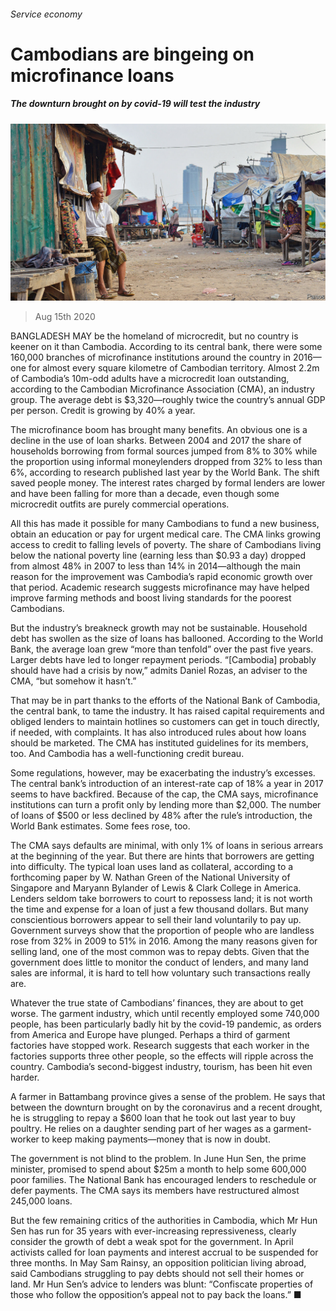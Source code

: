 ###### Service economy

# Cambodians are bingeing on microfinance loans 

##### The downturn brought on by covid-19 will test the industry 

![image](images/20200815_ASP001_0.jpg) 

> Aug 15th 2020 

BANGLADESH MAY be the homeland of microcredit, but no country is keener on it than Cambodia. According to its central bank, there were some 160,000 branches of microfinance institutions around the country in 2016—one for almost every square kilometre of Cambodian territory. Almost 2.2m of Cambodia’s 10m-odd adults have a microcredit loan outstanding, according to the Cambodian Microfinance Association (CMA), an industry group. The average debt is $3,320—roughly twice the country’s annual GDP per person. Credit is growing by 40% a year.

The microfinance boom has brought many benefits. An obvious one is a decline in the use of loan sharks. Between 2004 and 2017 the share of households borrowing from formal sources jumped from 8% to 30% while the proportion using informal moneylenders dropped from 32% to less than 6%, according to research published last year by the World Bank. The shift saved people money. The interest rates charged by formal lenders are lower and have been falling for more than a decade, even though some microcredit outfits are purely commercial operations.


All this has made it possible for many Cambodians to fund a new business, obtain an education or pay for urgent medical care. The CMA links growing access to credit to falling levels of poverty. The share of Cambodians living below the national poverty line (earning less than $0.93 a day) dropped from almost 48% in 2007 to less than 14% in 2014—although the main reason for the improvement was Cambodia’s rapid economic growth over that period. Academic research suggests microfinance may have helped improve farming methods and boost living standards for the poorest Cambodians.

But the industry’s breakneck growth may not be sustainable. Household debt has swollen as the size of loans has ballooned. According to the World Bank, the average loan grew “more than tenfold” over the past five years. Larger debts have led to longer repayment periods. “[Cambodia] probably should have had a crisis by now,” admits Daniel Rozas, an adviser to the CMA, “but somehow it hasn’t.”

That may be in part thanks to the efforts of the National Bank of Cambodia, the central bank, to tame the industry. It has raised capital requirements and obliged lenders to maintain hotlines so customers can get in touch directly, if needed, with complaints. It has also introduced rules about how loans should be marketed. The CMA has instituted guidelines for its members, too. And Cambodia has a well-functioning credit bureau.

Some regulations, however, may be exacerbating the industry’s excesses. The central bank’s introduction of an interest-rate cap of 18% a year in 2017 seems to have backfired. Because of the cap, the CMA says, microfinance institutions can turn a profit only by lending more than $2,000. The number of loans of $500 or less declined by 48% after the rule’s introduction, the World Bank estimates. Some fees rose, too.

The CMA says defaults are minimal, with only 1% of loans in serious arrears at the beginning of the year. But there are hints that borrowers are getting into difficulty. The typical loan uses land as collateral, according to a forthcoming paper by W. Nathan Green of the National University of Singapore and Maryann Bylander of Lewis &amp; Clark College in America. Lenders seldom take borrowers to court to repossess land; it is not worth the time and expense for a loan of just a few thousand dollars. But many conscientious borrowers appear to sell their land voluntarily to pay up. Government surveys show that the proportion of people who are landless rose from 32% in 2009 to 51% in 2016. Among the many reasons given for selling land, one of the most common was to repay debts. Given that the government does little to monitor the conduct of lenders, and many land sales are informal, it is hard to tell how voluntary such transactions really are.

Whatever the true state of Cambodians’ finances, they are about to get worse. The garment industry, which until recently employed some 740,000 people, has been particularly badly hit by the covid-19 pandemic, as orders from America and Europe have plunged. Perhaps a third of garment factories have stopped work. Research suggests that each worker in the factories supports three other people, so the effects will ripple across the country. Cambodia’s second-biggest industry, tourism, has been hit even harder.

A farmer in Battambang province gives a sense of the problem. He says that between the downturn brought on by the coronavirus and a recent drought, he is struggling to repay a $600 loan that he took out last year to buy poultry. He relies on a daughter sending part of her wages as a garment-worker to keep making payments—money that is now in doubt.

The government is not blind to the problem. In June Hun Sen, the prime minister, promised to spend about $25m a month to help some 600,000 poor families. The National Bank has encouraged lenders to reschedule or defer payments. The CMA says its members have restructured almost 245,000 loans.

But the few remaining critics of the authorities in Cambodia, which Mr Hun Sen has run for 35 years with ever-increasing repressiveness, clearly consider the growth of debt a weak spot for the government. In April activists called for loan payments and interest accrual to be suspended for three months. In May Sam Rainsy, an opposition politician living abroad, said Cambodians struggling to pay debts should not sell their homes or land. Mr Hun Sen’s advice to lenders was blunt: “Confiscate properties of those who follow the opposition’s appeal not to pay back the loans.” ■

